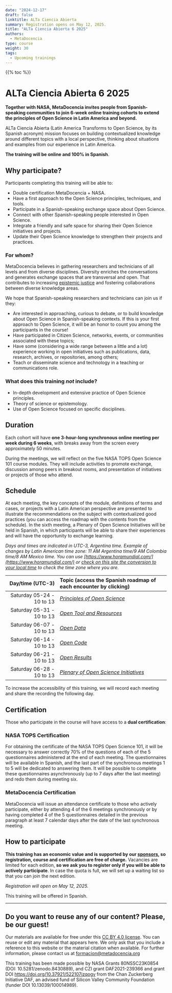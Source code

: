 ```yaml
---
date: "2024-12-17"
draft: false
linktitle: ALTa Ciencia Abierta
summary: Registration opens on May 12, 2025.  
title: "ALTa Ciencia Abierta 6 2025"
authors:
  - MetaDocencia
type: course
weight: 30
tags:
  - Upcoming trainings
---
```


{{% toc %}}

# ALTa Ciencia Abierta 6 2025

**Together with NASA, MetaDocencia invites people from Spanish-speaking communities to join 6-week online training cohorts to extend the principles of Open Science in Latin America and beyond.** 

ALTa Ciencia Abierta (Latin America Transforms to Open Science, by its Spanish acronym) mission focuses on building contextualized knowledge around different topics with a local perspective, thinking about situations and examples from our experience in Latin America.

**The training will be online and 100% in Spanish**.

## Why participate?

Participants completing this training will be able to:
- Double certification MetaDocencia + NASA.
- Have a first approach to the Open Science principles, techniques, and tools.
- Participate in a Spanish-speaking exchange space about Open Science.
- Connect with other Spanish-speaking people interested in Open Science.
- Integrate a friendly and safe space for sharing their Open Science initiatives and projects.
- Update their Open Science knowledge to strengthen their projects and practices.

### For whom?
MetaDocencia believes in gathering researchers and technicians of all levels and from diverse disciplines. Diversity enriches the conversations and generates exchange spaces that are transversal and open. That contributes to increasing [epistemic justice](https://dialnet.unirioja.es/servlet/articulo?codigo=8022184) and fostering collaborations between diverse knowledge areas.

We hope that Spanish-speaking researchers and technicians can join us if they:
- Are interested in approaching, curious to debate, or to build knowledge about Open Science in Spanish-speaking contexts. If this is your first approach to Open Science, it will be an honor to count you among the participants in the course!
- Have participated in Citizen Science, networks, events, or communities associated with these topics;
- Have some (considering a wide range between a little and a lot) experience working in open initiatives such as publications, data, research, archives, or repositories, among others;
- Teach or disseminate science and technology in a teaching or communications role.

### What does this training *not* include?
- In-depth development and extensive practice of Open Science principles.
- Theory of science or epistemology.
- Use of Open Science focused on specific disciplines.

## Duration
Each cohort will have **one 3-hour-long synchronous online meeting per week during 6 weeks**, with breaks away from the screen every approximately 50 minutes.

During the meetings, we will reflect on the five NASA TOPS Open Science 101 course modules. They will include activities to promote exchange, discussion among peers in breakout rooms, and presentation of initiatives or projects of those who attend.

## Schedule
At each meeting, the key concepts of the module, definitions of terms and cases, or projects with a Latin American perspective are presented to illustrate the recommendations on the subject with contextualized good practices (you can access the roadmap with the contents from the schedule). In the sixth meeting, a Plenary of Open Science Initiatives will be held in Spanish, in which participants will be able to share their experiences and will have the opportunity to exchange learning.

*Days and times are indicated in UTC-3, Argentina time. Example of changes by Latin American time zone: 11 AM Argentina time/9 AM Colombia time/8 AM Mexico time. You can use [https://www.horamundial.com/](https://www.horamundial.com/) or [check on this site the conversion to your local time](https://dateful.com/convert/argentina?t=10am) to check the time zone where you are.*

|  Day/time (UTC-3) | Topic (access the Spanish roadmap of each encounter by clicking)|
| ---:  | :----------- |
|Saturday 05-24 - 10 to 13 | *[Principles of Open Science](https://www.metadocencia.org/alta-ca/modulo_1/)* | 
|Saturday 05-31 - 10 to 13 | *[Open Tool and Resources](https://www.metadocencia.org/alta-ca/modulo_2/)* | 
|Saturday 06-07 - 10 to 13| *[Open Data](https://www.metadocencia.org/alta-ca/modulo_3/)* |
|Saturday 06-14 - 10 to 13 | *[Open Code](https://www.metadocencia.org/alta-ca/modulo_4/)* |
|Saturday 06-21 - 10 to 13 | *[Open Results](https://www.metadocencia.org/alta-ca/modulo_5/)* |
|Saturday 06-28 - 10 to 13 | *[Plenary of Open Science Initiatives](https://www.metadocencia.org/alta-ca/modulo_6/)* |

To increase the accessibility of this training, we will record each meeting and share the recording the following day. 

## Certification
Those who participate in the course will have access to a **dual certification**:

### NASA TOPS Certification
For obtaining the certificate of the NASA TOPS Open Science 101, it will be necessary to answer correctly 70% of the questions of each of the 5 questionnaires administered at the end of each meeting. The questionnaires will be available in Spanish, and the last part of the synchronous meetings 1 to 5 will be dedicated to answering them. It will be possible to complete these questionnaires asynchronously (up to 7 days after the last meeting) and redo them during meeting six.

### MetaDocencia Certification
MetaDocencia will issue an attendance certificate to those who actively participate, either by attending 4 of the 6 meetings synchronously or by having completed 4 of the 5 questionnaires detailed in the previous paragraph at least 7 calendar days after the date of the last synchronous meeting.

## How to participate
**This training has an economic value and is supported by our [sponsors](https://www.metadocencia.org/en/sponsors/), so registration, course and certification are free of charge.** 
Vacancies are limited for each edition, **so we ask you to register only if you will be able to actively participate**. In case the quota is full, we will set up a waiting list so that you can join the next edition.

*Registration will open on May 12, 2025.*

This training will be offered in Spanish.

---
## Do you want to reuse any of our content? Please, be our guest!
Our materials are available for free under this [CC BY 4.0 license](https://creativecommons.org/licenses/by/4.0/deed.es). You can reuse or edit any material that appears here. We only ask that you include a reference to this website or the material citation when available. For further information, please contact us at formacion@metadocencia.org

This training has been made possible by NASA Grants 80NSSC23K0854 (DOI: 10.5281/zenodo.8430889), and CZI grant DAF2021-239366 and grant DOI https://doi.org/10.37921/522107izqogv from the Chan Zuckerberg Initiative DAF, an advised fund of Silicon Valley Community Foundation (funder DOI 10.13039/100014989).
